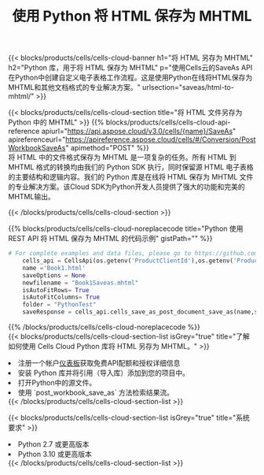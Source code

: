﻿---
title: 使用 Python 将 HTML 保存为 MHTML
description: 利用Aspose.Cells Cloud SDK for Python将HTML格式文件保存为MHTML格式文件。
kwords: Excel, Save HTML as MHTML, REST, Python
howto: How to save HTML as MHTML using Aspose.Cells Cloud Python library.
---
{{< blocks/products/cells/cells-cloud-banner h1="将 HTML 另存为 MHTML" h2="Python 库，用于将 HTML 保存为 MHTML" p="使用Cells云的SaveAs API在Python中创建自定义电子表格工作流程。这是使用Python在线将HTML保存为MHTML和其他文档格式的专业解决方案。" urlsection="saveas/html-to-mhtml/" >}}

{{< blocks/products/cells/cells-cloud-section title="将 HTML 文件另存为 Python 中的 MHTML" >}}
{{% blocks/products/cells/cells-cloud-api-reference apiurl="https://api.aspose.cloud/v3.0/cells/{name}/SaveAs" apireferenceurl="https://apireference.aspose.cloud/cells/#/Conversion/PostWorkbookSaveAs" apimethod="POST" %}}
<br/>
将 HTML 中的文件格式保存为 MHTML 是一项复杂的任务。所有 HTML 到 MHTML 格式的转换均由我们的 Python SDK 执行，同时保留源 HTML 电子表格的主要结构和逻辑内容。我们的 Python 库是在线将 HTML 保存为 MHTML 文件的专业解决方案。该Cloud SDK为Python开发人员提供了强大的功能和完美的MHTML输出。

{{< /blocks/products/cells/cells-cloud-section >}}

{{% blocks/products/cells/cells-cloud-noreplacecode title="Python 使用 REST API 将 HTML 保存为 MHTML 的代码示例" gistPath="" %}}
  
```python
# For complete examples and data files, please go to https://github.com/aspose-cells-cloud/aspose-cells-cloud-python/
    cells_api = CellsApi(os.getenv('ProductClientId'),os.getenv('ProductClientSecret'))
    name ='Book1.html'    
    saveOptions = None
    newfilename = "Book1Saveas.mhtml"
    isAutoFitRows= True
    isAutoFitColumns= True
    folder = "PythonTest"
    saveResponse = cells_api.cells_save_as_post_document_save_as(name,save_options=saveOptions, newfilename=(folder +'/' + newfilename),folder=folder)
```
  
{{% /blocks/products/cells/cells-cloud-noreplacecode %}}
<br/>
{{< blocks/products/cells/cells-cloud-section-list isGrey="true" title="了解如何使用 Cells Cloud Python 库将 HTML 另存为 MHTML。" >}}
<li>注册一个帐户<a href="https://dashboard.aspose.cloud/">仪表板</a>获取免费API配额和授权详细信息</li>
<li>安装 Python 库并将引用（导入库）添加到您的项目中。</li>
<li>打开Python中的源文件。</li>
<li>使用 `post_workbook_save_as` 方法检索结果流。</li>
{{< /blocks/products/cells/cells-cloud-section-list >}}

{{< blocks/products/cells/cells-cloud-section-list isGrey="true" title="系统要求" >}}
<li>Python 2.7 或更高版本</li>
<li>Python 3.10 或更高版本</li>
{{< /blocks/products/cells/cells-cloud-section-list >}}
